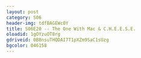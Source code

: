 ```yaml
---
layout: post 
category: S06 
header-img: tdfBAGEWc0Y 
title: S06E20 -- The One With Mac & C.H.E.E.S.E. 
oloadid: 1gOYzuOT8rg 
gdriveid: 0B8nsuTHQDAI7T1pXZm9SaC1sUzg 
bgcolor: 046158
--- 
```

<!--more--> 
